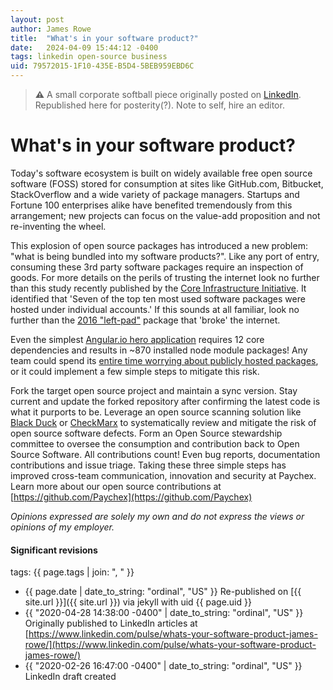 ```yaml
---
layout: post
author: James Rowe
title:  "What's in your software product?"
date:   2024-04-09 15:44:12 -0400
tags: linkedin open-source business
uid: 79572015-1F10-435E-B5D4-5BEB959EBD6C
---
```


> **:warning:** A small corporate softball piece originally posted on [LinkedIn](https://www.linkedin.com/pulse/whats-your-software-product-james-rowe/). Republished here for posterity(?). Note to self, hire an editor.

# What's in your software product?

Today's software ecosystem is built on widely available free open source software (FOSS) stored for consumption at sites like GitHub.com, Bitbucket, StackOverflow and a wide variety of package managers. Startups and Fortune 100 enterprises alike have benefited tremendously from this arrangement; new projects can focus on the value-add proposition and not re-inventing the wheel.

This explosion of open source packages has introduced a new problem: "what is being bundled into my software products?". Like any port of entry, consuming these 3rd party software packages require an inspection of goods. For more details on the perils of trusting the internet look no further than this study recently published by the [Core Infrastructure Initiative](https://www.coreinfrastructure.org/programs/census-program-ii/). It identified that 'Seven of the top ten most used software packages were hosted under individual accounts.' If this sounds at all familiar, look no further than the [2016 "left-pad"](https://blog.npmjs.org/post/141577284765/kik-left-pad-and-npm) package that 'broke' the internet.

Even the simplest [Angular.io hero application](https://angular.io/tutorial) requires 12 core dependencies and results in ~870 installed node module packages! Any team could spend its [entire time worrying about publicly hosted packages](https://hbswk.hbs.edu/item/the-hidden-vulnerabilities-of-open-source-software), or it could implement a few simple steps to mitigate this risk.

Fork the target open source project and maintain a sync version. Stay current and update the forked repository after confirming the latest code is what it purports to be.
Leverage an open source scanning solution like [Black Duck](https://www.blackducksoftware.com/) or [CheckMarx](https://www.checkmarx.com/products/open-source-analysis) to systematically review and mitigate the risk of open source software defects.
Form an Open Source stewardship committee to oversee the consumption and contribution back to Open Source Software. All contributions count! Even bug reports, documentation contributions and issue triage.
Taking these three simple steps has improved cross-team communication, innovation and security at Paychex. Learn more about our open source contributions at [https://github.com/Paychex](https://github.com/Paychex)

*Opinions expressed are solely my own and do not express the views or opinions of my employer.*

#### Significant revisions

tags: {{ page.tags | join: ", " }}

- {{ page.date | date_to_string: "ordinal", "US" }} Re-published on [{{ site.url }}]({{ site.url }}) via jekyll with uid {{ page.uid }}
- {{ "2020-04-28 14:38:00 -0400" | date_to_string: "ordinal", "US" }} Originally published to LinkedIn articles at [https://www.linkedin.com/pulse/whats-your-software-product-james-rowe/](https://www.linkedin.com/pulse/whats-your-software-product-james-rowe/)
- {{ "2020-02-26 16:47:00 -0400" | date_to_string: "ordinal", "US" }} LinkedIn draft created
